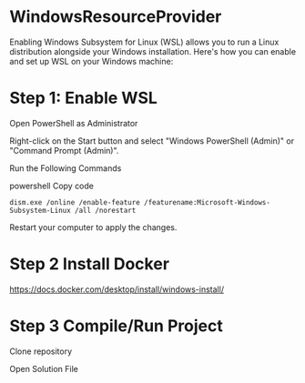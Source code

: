 # WindowsResourceProvider
Enabling Windows Subsystem for Linux (WSL) allows you to run a Linux distribution alongside your Windows installation. Here's how you can enable and set up WSL on your Windows machine:

# Step 1: Enable WSL
Open PowerShell as Administrator

Right-click on the Start button and select "Windows PowerShell (Admin)" or "Command Prompt (Admin)".

Run the Following Commands

powershell
Copy code
```dism.exe /online /enable-feature /featurename:VirtualMachinePlatform /all /norestart
dism.exe /online /enable-feature /featurename:Microsoft-Windows-Subsystem-Linux /all /norestart
```
Restart your computer to apply the changes.

# Step 2 Install Docker
https://docs.docker.com/desktop/install/windows-install/

# Step 3 Compile/Run Project
Clone repository

Open Solution File
